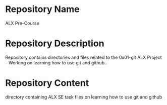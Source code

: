 <h1>Repository Name</h1>
ALX Pre-Course

<h1>Repository Description</h1>
Repository contains directories and files related to the 0x01-git ALX Project - Working on learning how to use git and github..

<h1>Repository Content</h1>
directory containing ALX SE task files on learning how to use git and github

